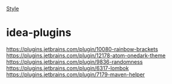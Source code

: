 [Style](./style.editorconfig)

# idea-plugins
https://plugins.jetbrains.com/plugin/10080-rainbow-brackets <br>
https://plugins.jetbrains.com/plugin/12178-atom-onedark-theme <br>
https://plugins.jetbrains.com/plugin/9836-randomness <br>
https://plugins.jetbrains.com/plugin/6317-lombok <br>
https://plugins.jetbrains.com/plugin/7179-maven-helper
